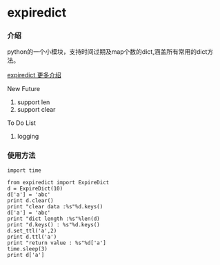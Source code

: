 # expiredict

### 介绍

python的一个小模块，支持时间过期及map个数的dict,涵盖所有常用的dict方法。

[expiredict 更多介绍](http://xiaorui.cc  "xiaorui.cc")

New Future
1. support len
2. support clear

To Do List
1. logging

### 使用方法

```
import time 

from expiredict import ExpireDict
d = ExpireDict(10)
d['a'] = 'abc'
print d.clear()
print "clear data :%s"%d.keys()
d['a'] = 'abc'
print "dict length :%s"%len(d)
print "d.keys() : %s"%d.keys()
d.set_ttl('a',2)
print d.ttl('a')
print "return value : %s"%d['a']
time.sleep(3)
print d['a']
```
